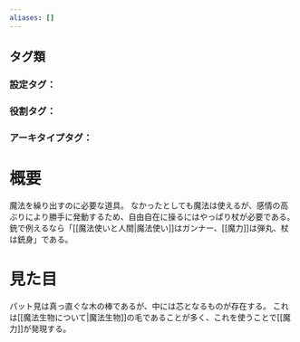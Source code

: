 ```yaml
---
aliases: []
---
```

## タグ類
### 設定タグ：
### 役割タグ：
### アーキタイプタグ：
# 概要
魔法を繰り出すのに必要な道具。
なかったとしても魔法は使えるが、感情の高ぶりにより勝手に発動するため、自由自在に操るにはやっぱり杖が必要である。
銃で例えるなら「[[魔法使いと人間|魔法使い]]はガンナー、[[魔力]]は弾丸、杖は銃身」である。
# 見た目
パット見は真っ直ぐな木の棒であるが、中には芯となるものが存在する。
これは[[魔法生物について|魔法生物]]の毛であることが多く、これを使うことで[[魔力]]が発現する。